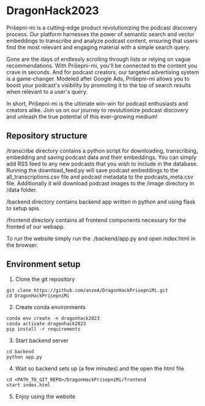 # DragonHack2023


Prišepni-mi is a cutting-edge product revolutionizing the podcast discovery process. Our platform harnesses the power of semantic search and vector embeddings to transcribe and analyze podcast content, ensuring that users find the most relevant and engaging material with a simple search query.

Gone are the days of endlessly scrolling through lists or relying on vague recommendations. With Prišepni-mi, you'll be connected to the content you crave in seconds. And for podcast creators, our targeted advertising system is a game-changer. Modeled after Google Ads, Prišepni-mi allows you to boost your podcast's visibility by promoting it to the top of search results when relevant to a user's query.

In short, Prišepni-mi is the ultimate win-win for podcast enthusiasts and creators alike. Join us on our journey to revolutionize podcast discovery and unleash the true potential of this ever-growing medium!

## Repository structure

/transcribe directory contains a python script for downloading, transcribing, embedding and saving podcast data and their embeddings. You can simply add RSS feed to any new podcasts that you wish to include in the database. Running the download_feed.py will save podcast embeddings to the all_transcriptions.csv file and podcast metadata to the podcasts_meta.csv file. Additionally it will download podcast images to the /image directory in /data folder.

/backend directory contains backend app written in python and using flask to setup apis. 

/frontend directory contains all frontend components necessary for the fronted of our webapp.

To run the website simply run the ./backend/app.py and open index.html in the browser.

## Environment setup

1. Clone the git repository
```
git clone https://github.com/anzeA/DragonHackPrisepniMi.git
cd DragonHackPrisepniMi
```
2. Create conda environments
```
conda env create -n dragonhack2023
conda activate dragonhack2023
pip install -r requirements
```
3. Start backend server
```
cd backend
python app.py
```
4. Wait so backend sets up (a few minutes) and the open the html file
```
cd <PATH_TO_GIT_REPO>/DragonHackPrisepniMi/frontend
start index.html
```
5. Enjoy using the website


